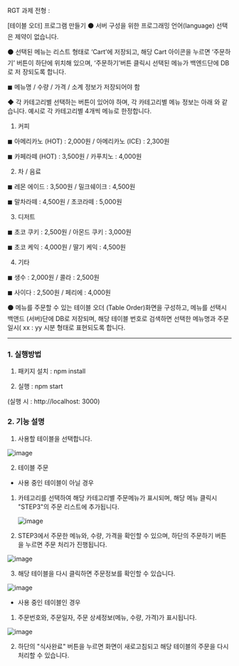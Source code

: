 RGT 과제 전형 : 

[테이블 오더] 프로그램 만들기
⚫ 서버 구성을 위한 프로그래밍 언어(language) 선택은 제약이 없습니다.

⚫ 선택된 메뉴는 리스트 형태로 ‘Cart’에 저장되고, 해당 Cart 아이콘을 누르면 ‘주문하기’
버튼이 하단에 위치해 있으며, ‘주문하기’버튼 클릭시 선택된 메뉴가 백엔드단에 DB로 저
장되도록 합니다.

◼ 메뉴명 / 수량 / 가격 / 소계 정보가 저장되어야 함

◆ 각 카테고리별 선택하는 버튼이 있어야 하며, 각 카테고리별 메뉴 정보는 아래
와 같습니다. 예시로 각 카테고리별 4개씩 메뉴로 한정합니다.
1) 커피

◼ 아메리카노 (HOT) : 2,000원 / 아메리카노 (ICE) : 2,300원

◼ 카페라떼 (HOT) : 3,500원 / 카푸치노 : 4,000원

2) 차 / 음료

◼ 레몬 에이드 : 3,500원 / 밀크쉐이크 : 4,500원

◼ 말차라떼 : 4,500원 / 초코라떼 : 5,000원

3) 디저트

◼ 초코 쿠키 : 2,500원 / 아몬드 쿠키 : 3,000원

◼ 초코 케익 : 4,000원 / 딸기 케익 : 4,500원

4) 기타

◼ 생수 : 2,000원 / 콜라 : 2,500원

◼ 사이다 : 2,500원 / 페리에 : 4,000원

⚫ 메뉴를 주문할 수 있는 테이블 오더 (Table Order)화면을 구성하고, 메뉴를 선택시 백앤드
(서버)단에 DB로 저장되며, 해당 테이블 번호로 검색하면 선택한 메뉴명과 주문일시( xx :
yy 시분 형태로 표현되도록 합니다.

---------------------------------


### 1. 실행방법

1. 패키지 설치 : npm install 

2. 실행 : npm start

(실행 시 : http://localhost: 3000)

### 2. 기능 설명

1. 사용할 테이블을 선택합니다.

![image](https://user-images.githubusercontent.com/103189961/230841200-33e8fffc-7667-4630-a6ae-ca7c95c9da33.png)


2. 테이블 주문

* 사용 중인 테이블이 아닐 경우

1) 카테고리를 선택하여 해당 카테고리별 주문메뉴가 표시되며, 해당 메뉴 클릭시 "STEP3"의 주문 리스트에 추가됩니다.

   ![image](https://user-images.githubusercontent.com/103189961/230839200-33be3fd5-5a6f-4396-9b1c-030b77d2fd42.png)

2) STEP3에서 주문한 메뉴와, 수량, 가격을 확인할 수 있으며, 하단의 주문하기 버튼을 누르면 주문 처리가 진행됩니다.
 
![image](https://user-images.githubusercontent.com/103189961/230839859-53567046-5e75-49e6-8d7d-c71336dba47a.png)

3) 해당 테이블을 다시 클릭하면 주문정보를 확인할 수 있습니다.

![image](https://user-images.githubusercontent.com/103189961/230887557-3fdaac46-e603-4f9d-a52b-d336213f3d9f.png)


* 사용 중인 테이블인 경우

1) 주문번호와, 주문일자, 주문 상세정보(메뉴, 수량, 가격)가 표시됩니다.

![image](https://user-images.githubusercontent.com/103189961/230840292-765607a2-7bfb-4679-b21e-45823c3bebe9.png)

2) 하단의 "식사완료" 버튼을 누르면 화면이 새로고침되고 해당 테이블의 주문을 다시 처리할 수 있습니다. 





